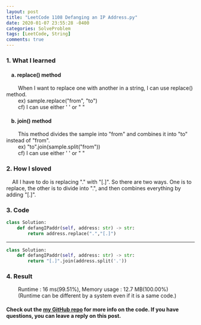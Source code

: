 ```yaml
---
layout: post
title: "LeetCode 1108 Defanging an IP Address.py"
date: 2020-01-07 23:55:28 -0400
categories: SolveProblem
tags: [LeetCode, String]
comments: true
---
```


### 1. What I learned
#### &nbsp;&nbsp;&nbsp;&nbsp;a. replace() method
&nbsp;&nbsp;&nbsp;&nbsp;&nbsp;&nbsp;&nbsp;&nbsp;When I want to replace one with another in a string, I can use replace() method.  
&nbsp;&nbsp;&nbsp;&nbsp;&nbsp;&nbsp;&nbsp;&nbsp;ex) sample.replace("from", "to")  
&nbsp;&nbsp;&nbsp;&nbsp;&nbsp;&nbsp;&nbsp;&nbsp;cf) I can use either ' ' or " "

#### &nbsp;&nbsp;&nbsp;&nbsp;b. join() method
&nbsp;&nbsp;&nbsp;&nbsp;&nbsp;&nbsp;&nbsp;&nbsp;This method divides the sample into "from" and combines it into "to" instead of "from".  
&nbsp;&nbsp;&nbsp;&nbsp;&nbsp;&nbsp;&nbsp;&nbsp;ex) "to".join(sample.split("from"))  
&nbsp;&nbsp;&nbsp;&nbsp;&nbsp;&nbsp;&nbsp;&nbsp;cf) I can use either ' ' or " "

### 2. How I sloved
&nbsp;&nbsp;&nbsp;&nbsp;All I have to do is replacing "." with "[.]". So there are two ways. One is to replace, the other is to divide into ".", and then combines everything by adding "[.]".

### 3. Code
```python
class Solution:  
    def defangIPaddr(self, address: str) -> str:  
        return address.replace(".","[.]")  
```
---

```python
class Solution:  
    def defangIPaddr(self, address: str) -> str:  
        return "[.]".join(address.split('.'))  
```

### 4. Result
&nbsp;&nbsp;&nbsp;&nbsp;&nbsp;&nbsp;&nbsp;&nbsp;Runtime : 16 ms(99.51%), Memory usage : 12.7 MB(100.00%)  
&nbsp;&nbsp;&nbsp;&nbsp;&nbsp;&nbsp;&nbsp;&nbsp;(Runtime can be different by a system even if it is a same code.)

#### Check out the [my GitHub repo][hyuk-gh] for more info on the code. If you have questions, you can leave a reply on this post.
[hyuk-gh]:   https://github.com/dlgur1994/StudyAlgorithms/
